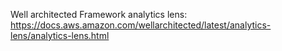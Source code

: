 

Well architected Framework analytics lens:
https://docs.aws.amazon.com/wellarchitected/latest/analytics-lens/analytics-lens.html
